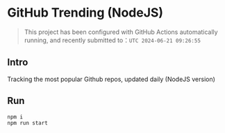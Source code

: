 # GitHub Trending (NodeJS)

> This project has been configured with GitHub Actions automatically running, and recently submitted to：`UTC 2024-06-21 09:26:55`

## Intro

Tracking the most popular Github repos, updated daily (NodeJS version)

## Run

```bash
npm i
npm run start
```
